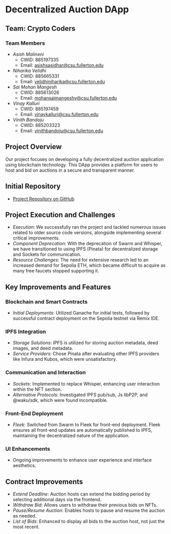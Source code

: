 # Decentralized Auction DApp

## Team: Crypto Coders

### Team Members

- _Asish Malineni_
  - CWID: 885197335
  - Email: [asishsasidhar@csu.fullerton.edu](mailto:asishsasidhar@csu.fullerton.edu)
- _Niharika Velidhi_
  - CWID: 885665331
  - Email: [velidhiniharika@csu.fullerton.edu](mailto:velidhiniharika@csu.fullerton.edu)
- _Sai Mohan Mangesh_
  - CWID: 885613026
  - Email: [mohansaimangeshy@csu.fullerton.edu](mailto:mohansaimangeshy@csu.fullerton.edu)
- _Vinay Kalluri_
  - CWID: 885197459
  - Email: [vinaykalluri@csu.fullerton.edu](mailto:vinaykalluri@csu.fullerton.edu)
- _Vinith Bandoju_
  - CWID: 885203323
  - Email: [vinithbandoju@csu.fullerton.edu](mailto:vinithbandoju@csu.fullerton.edu)

## Project Overview

Our project focuses on developing a fully decentralized auction application using blockchain technology. This DApp provides a platform for users to host and bid on auctions in a secure and transparent manner.

## Initial Repository

- [Project Repository on GitHub](https://github.com/ethereumbook/ethereumbook/blob/develop/12dapps.asciidoc)

## Project Execution and Challenges

- _Execution_: We successfully ran the project and tackled numerous issues related to older source code versions, alongside implementing several critical improvements.
- _Component Deprecation_: With the deprecation of Swarm and Whisper, we have transitioned to using IPFS (Pinata) for decentralized storage and Sockets for communication.
- _Resource Challenges_: The need for extensive research led to an increased demand for Sepolia ETH, which became difficult to acquire as many free faucets stopped supporting it.

## Key Improvements and Features

### Blockchain and Smart Contracts

- _Initial Deployments_: Utilized Ganache for initial tests, followed by successful contract deployment on the Sepolia testnet via Remix IDE.

### IPFS Integration

- _Storage Solutions_: IPFS is utilized for storing auction metadata, deed images, and deed metadata.
- _Service Providers_: Chose Pinata after evaluating other IPFS providers like Infura and Kubos, which were unsatisfactory.

### Communication and Interaction

- _Sockets_: Implemented to replace Whisper, enhancing user interaction within the NFT section.
- _Alternative Protocols_: Investigated IPFS pub/sub, Js libP2P, and @waku/sdk, which were found incompatible.

### Front-End Deployment

- _Fleek_: Switched from Swarm to Fleek for front-end deployment. Fleek ensures all front-end updates are automatically published to IPFS, maintaining the decentralized nature of the application.

### UI Enhancements

- Ongoing improvements to enhance user experience and interface aesthetics.

## Contract Improvements

- _Extend Deadline_: Auction hosts can extend the bidding period by selecting additional days via the frontend.
- _Withdraw Bid_: Allows users to withdraw their previous bids on NFTs.
- _Pause/Resume Auction_: Enables hosts to pause and resume the auction as needed.
- _List of Bids_: Enhanced to display all bids to the auction host, not just the most recent.
